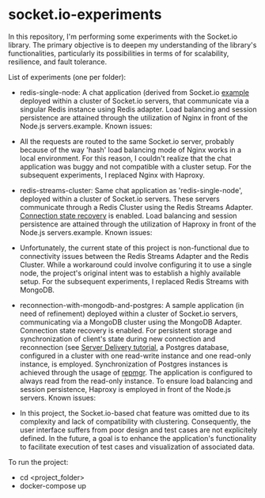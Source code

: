 # socket.io-experiments

In this repository, I'm performing some experiments with the Socket.io library. 
The primary objective is to deepen my understanding of the library's functionalities, particularly its possibilities in terms of for scalability, resilience, and fault tolerance.

List of experiments (one per folder):

- redis-single-node: A chat application (derived from Socket.io [example](https://github.com/socketio/socket.io/tree/main/examples/chat) deployed within a cluster of Socket.io servers, that communicate via a singular Redis instance using Redis adapter. 
Load balancing and session persistence are attained through the utilization of Nginx in front of the Node.js servers.example.
Known issues: 
- All the requests are routed to the same Socket.io server, probably because of the way 'hash' load balancing mode of Nginx works in a local environment. For this reason, I couldn't realize that the chat application was buggy and not compatible with a cluster setup.
For the subsequent experiments, I replaced Nginx with Haproxy.

- redis-streams-cluster: Same chat application as 'redis-single-node', deployed within a cluster of Socket.io servers. These servers communicate through a Redis Cluster using the Redis Streams Adapter.
[Connection state recovery](https://socket.io/docs/v4/tutorial/step-6) is enabled.
Load balancing and session persistence are attained through the utilization of Haproxy in front of the Node.js servers.example.
Known issues:
- Unfortunately, the current state of this project is non-functional due to connectivity issues between the Redis Streams Adapter and the Redis Cluster. While a workaround could involve configuring it to use a single node, the project's original intent was to establish a highly available setup.
For the subsequent experiments, I replaced Redis Streams with MongoDB.

- reconnection-with-mongodb-and-postgres: A sample application (in need of refinement) deployed within a cluster of Socket.io servers, communicating via a MongoDB cluster using the MongoDB Adapter. Connection state recovery is enabled.
For persistent storage and synchronization of client's state during new connection and reconnection (see [Server Delivery tutorial](https://socket.io/docs/v4/tutorial/step-7), a Postgres database, configured in a cluster with one read-write instance and one read-only instance, is employed. 
Synchronization of Postgres instances is achieved through the usage of [repmgr](https://www.repmgr.org/). 
The application is configured to always read from the read-only instance.
To ensure load balancing and session persistence, Haproxy is employed in front of the Node.js servers.
Known issues:
- In this project, the Socket.io-based chat feature was omitted due to its complexity and lack of compatibility with clustering. Consequently, the user interface suffers from poor design and test cases are not explicitely defined.
In the future, a goal is to enhance the application's functionality to facilitate execution of test cases and visualization of associated data.

To run the project:

- cd <project_folder>
- docker-compose up
